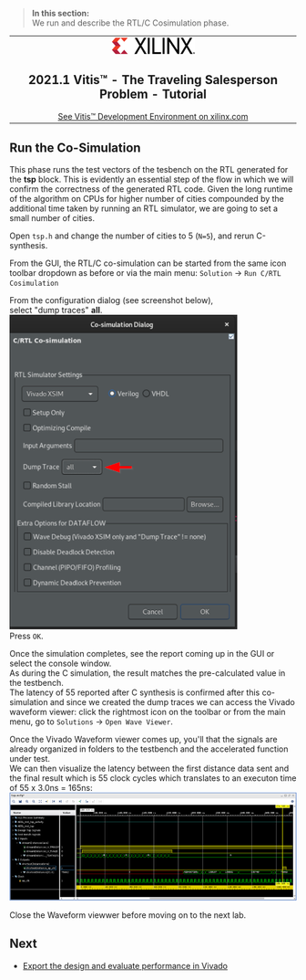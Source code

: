 <!--
/*
 * Copyright 2021 Xilinx, Inc.
 *
 * Licensed under the Apache License, Version 2.0 (the "License");
 * you may not use this file except in compliance with the License.
 * You may obtain a copy of the License at:
 * http://www.apache.org/licenses/LICENSE-2.0
 *
 * Unless required by applicable law or agreed to in writing, software
 * distributed under the License is distributed on an "AS IS" BASIS,
 * WITHOUT WARRANTIES OR CONDITIONS OF ANY KIND, either express or implied.
 * See the License for the specific language governing permissions and
 * limitations under the License.
 */ -->
 
> **In this section:**   
We run and describe the RTL/C Cosimulation phase. 

<table width=100%>
 <tr width=50%>
    <td align="center"><img src="https://raw.githubusercontent.com/Xilinx/Image-Collateral/main/xilinx-logo.png" width="30%"/><h2>2021.1 Vitis™ - The Traveling Salesperson Problem - Tutorial</h2>
    <a href="https://www.xilinx.com/products/design-tools/vitis.html">See Vitis™ Development Environment on xilinx.com</a>
    </td>
 </tr>
</table>

## Run the Co-Simulation

This phase runs the test vectors of the tesbench on the RTL generated for the **tsp** block.
This is evidently an essential step of the flow in which we will confirm the correctness of the generated RTL code.
Given the long runtime of the algorithm on CPUs for higher number of cities compounded by the additional time taken by running an RTL simulator, we are going to set a small number of cities. 

Open `tsp.h` and change the number of cities to 5 (`N=5`), and rerun C-synthesis.

From the GUI, the RTL/C co-simulation can be started from the same icon toolbar dropdown as before or via the main menu: `Solution` -> `Run C/RTL Cosimulation`

From the configuration dialog (see screenshot below),  
select "dump traces" **all**.  
![Cosim dialog box](./images/cosimdialog.png)  
Press `OK`.  

Once the simulation completes, see the report coming up in the GUI or select the console window.  
As during the C simulation, the result matches the pre-calculated value in the testbench.  
The latency of 55 reported after C synthesis is confirmed after this co-simulation and since we created the dump traces we can access the Vivado waveform viewer: click the rightmost icon on the toolbar or from the main menu, go to `Solutions` -> `Open Wave Viewer`.

Once the Vivado Waveform viewer comes up, you'll that the signals are already organized in folders to the testbench and the accelerated function under test.  
We can then visualize the latency between the first distance data sent and the final result which is 55 clock cycles which translates to an executon time of 55 x 3.0ns = 165ns:
![Cosim waveform](./images/wave2.png)  

Close the Waveform viewwer before moving on to the next lab. 

## Next

* [Export the design and evaluate performance in Vivado](./export.md)
